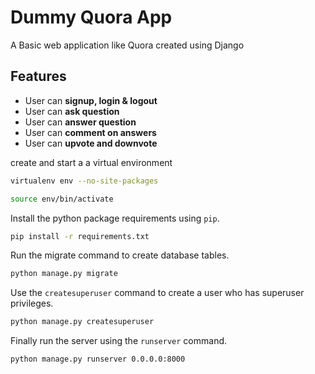 # Dummy Quora App
A Basic web application like Quora created using Django


## Features
* User can **signup, login & logout**
* User can **ask question**
* User can **answer question**
* User can **comment on answers**
* User can **upvote and downvote**


create and start a a virtual environment

```bash
virtualenv env --no-site-packages

source env/bin/activate
```

Install the python package requirements using `pip`.

```bash
pip install -r requirements.txt
```

Run the migrate command to create database tables.

```bash
python manage.py migrate
```

Use the `createsuperuser` command to create a user who has superuser privileges.

```bash
python manage.py createsuperuser
```

Finally run the server using the `runserver` command.

```bash
python manage.py runserver 0.0.0.0:8000
```

